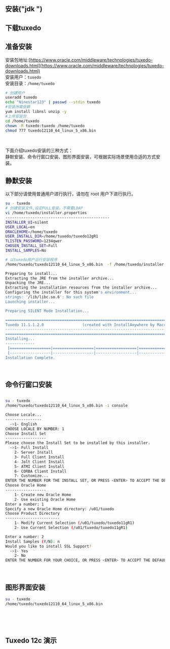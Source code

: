 

## <span id="20240507152745-d9lfsct" style="display: none;"></span>安装("jdk ")

## 下载tuxedo

## 准备安装

安装包地址:[https://www.oracle.com/middleware/technologies/tuxedo-downloads.html](https://www.oracle.com/middleware/technologies/tuxedo-downloads.html)  
安装用户：`tuxedo`​  
安装目录：`/home/tuxedo`​

```bash
# 创建用户
useradd tuxedo
echo "Ninestar123" | passwd --stdin tuxedo
#安装所需依赖
yum install libnsl unzip -y
#上传安装包
cd /home/tuxedo
chown -R tuxedo:tuxedo /home/tuxedo
chmod 777 tuxedo12110_64_linux_5_x86.bin 
```

‍

下面介绍tuxedo安装的三种方式：  
 静默安装、命令行窗口安装、图形界面安装，可根据实际场景使用合适的方式安装。

## 静默安装

以下部分请使用普通用户进行执行，请勿在 root 用户下进行执行。

```bash
su - tuxedo
# 创建安装文件,设定FULL安装，不需要LDAP
vi /home/tuxedo/installer.properties
----------------------------------------------
INSTALLER_UI=silent
USER_LOCAL=en
ORACLEHOME=/home/tuxedo
USER_INSTALL_DIR=/home/tuxedo/tuxedo12gR1
TLISTEN_PASSWORD=1234qwer
CHOSEN_INSTALL_SET=Full
INSTALL_SAMPLES=No

# 以tuxedo用户运行安装程序
/home/tuxedo/tuxedo12110_64_linux_5_x86.bin  -f /home/tuxedo/installer.properties

Preparing to install...
Extracting the JRE from the installer archive...
Unpacking the JRE...
Extracting the installation resources from the installer archive...
Configuring the installer for this system's environment...
strings: '/lib/libc.so.6': No such file
Launching installer...

Preparing SILENT Mode Installation...

============================================================================
Tuxedo 11.1.1.2.0                 (created with InstallAnywhere by Macrovision)
-------------------------------------------------------------------------------
============================================================================
Installing...
-------------
 [==================|==================|==================|==================]
 [------------------|------------------|------------------|------------------]
Installation Complete.

```

‍

## 命令行窗口安装

```bash

su - tuxedo
/home/tuxedo/tuxedo12110_64_linux_5_x86.bin -i console

Choose Locale...
----------------
  ->1- English
CHOOSE LOCALE BY NUMBER: 1
Choose Install Set
------------------
Please choose the Install Set to be installed by this installer.
  ->1- Full Install
    2- Server Install
    3- Full Client Install
    4- Jolt Client Install
    5- ATMI Client Install
    6- CORBA Client Install
    7- Customize...
ENTER THE NUMBER FOR THE INSTALL SET, OR PRESS <ENTER> TO ACCEPT THE DEFAULT : 1
Choose Oracle Home
------------------
    1- Create new Oracle Home
    2- Use existing Oracle Home
Enter a number: 1
Specify a new Oracle Home directory: /u01/tuxedo
Choose Product Directory
------------------------
    1- Modify Current Selection (/u01/tuxedo/tuxedo11gR1)
    2- Use Current Selection (/u01/tuxedo/tuxedo11gR1)

Enter a number: 2
Install Samples (Y/N): n
Would you like to install SSL Support?
  ->1- Yes
    2- No
ENTER THE NUMBER FOR YOUR CHOICE, OR PRESS <ENTER> TO ACCEPT THE DEFAULT:  2  

```

‍

## 图形界面安装

```bash
su - tuxedo
/home/tuxedo/tuxedo12110_64_linux_5_x86.bin
```

‍

‍

## Tuxedo 12c 演示
